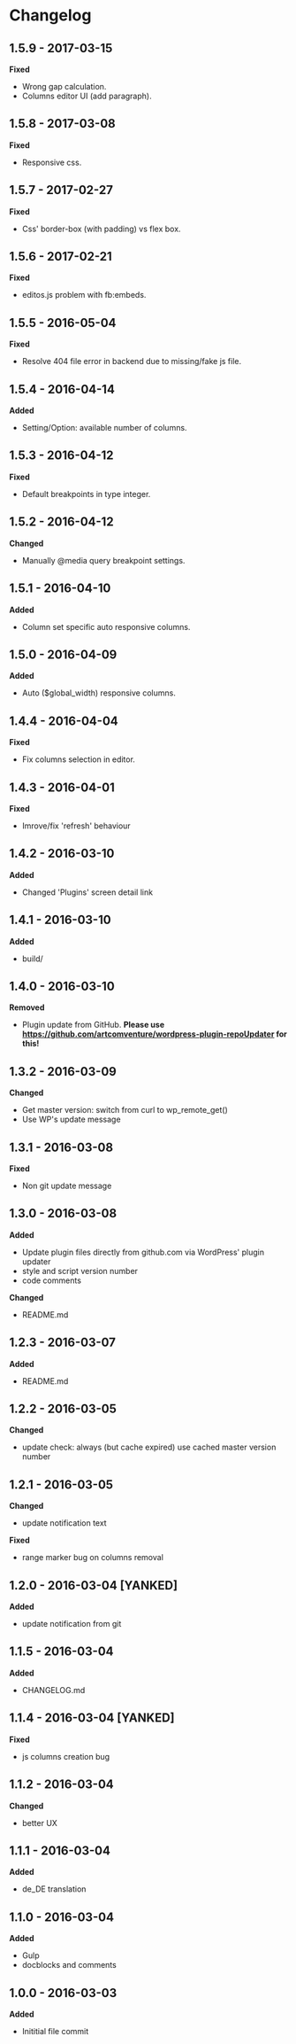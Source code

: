 # Changelog

## 1.5.9 - 2017-03-15
**Fixed**

* Wrong gap calculation.
* Columns editor UI (add paragraph).

## 1.5.8 - 2017-03-08
**Fixed**

* Responsive css.

## 1.5.7 - 2017-02-27
**Fixed**

* Css' border-box (with padding) vs flex box.

## 1.5.6 - 2017-02-21
**Fixed**

* editos.js problem with fb:embeds.

## 1.5.5 - 2016-05-04
**Fixed**

* Resolve 404 file error in backend due to missing/fake js file.

## 1.5.4 - 2016-04-14
**Added**

* Setting/Option: available number of columns.

## 1.5.3 - 2016-04-12
**Fixed**

* Default breakpoints in type integer.

## 1.5.2 - 2016-04-12
**Changed**

* Manually @media query breakpoint settings.

## 1.5.1 - 2016-04-10
**Added**

* Column set specific auto responsive columns.

## 1.5.0 - 2016-04-09
**Added**

* Auto ($global_width) responsive columns.

## 1.4.4 - 2016-04-04
**Fixed**

* Fix columns selection in editor.

## 1.4.3 - 2016-04-01
**Fixed**

* Imrove/fix 'refresh' behaviour

## 1.4.2 - 2016-03-10
**Added**

* Changed 'Plugins' screen detail link

## 1.4.1 - 2016-03-10
**Added**

* build/

## 1.4.0 - 2016-03-10
**Removed**

* Plugin update from GitHub. **Please use https://github.com/artcomventure/wordpress-plugin-repoUpdater for this!**

## 1.3.2 - 2016-03-09
**Changed**

* Get master version: switch from curl to wp_remote_get()
* Use WP's update message

## 1.3.1 - 2016-03-08
**Fixed**

* Non git update message

## 1.3.0 - 2016-03-08
**Added**

* Update plugin files directly from github.com via WordPress' plugin updater
* style and script version number
* code comments

**Changed**

* README.md

## 1.2.3 - 2016-03-07
**Added**

* README.md

## 1.2.2 - 2016-03-05
**Changed**

* update check: always (but cache expired) use cached master version number

## 1.2.1 - 2016-03-05
**Changed**

* update notification text

**Fixed**

* range marker bug on columns removal

## 1.2.0 - 2016-03-04 [YANKED]
**Added**

* update notification from git

## 1.1.5 - 2016-03-04
**Added**

* CHANGELOG.md

## 1.1.4 - 2016-03-04 [YANKED]
**Fixed**

* js columns creation bug

## 1.1.2 - 2016-03-04
**Changed**

* better UX

## 1.1.1 - 2016-03-04
**Added**

* de_DE translation

## 1.1.0 - 2016-03-04
**Added**

* Gulp
* docblocks and comments

## 1.0.0 - 2016-03-03
**Added**

* Inititial file commit

